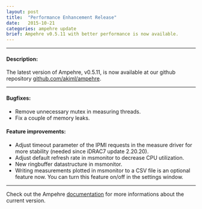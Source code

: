 ```yaml
---
layout: post
title:  "Performance Enhancement Release"
date:   2015-10-21
categories: ampehre update
brief: Ampehre v0.5.11 with better performance is now available.
--- 
```

---

#### Description:

The latest version of Ampehre, v0.5.11, is now available at our github repository [github.com/akiml/ampehre](https://github.com/akiml/ampehre).

---

#### Bugfixes:
- Remove unnecessary mutex in measuring threads.
- Fix a couple of memory leaks.

#### Feature improvements:
- Adjust timeout parameter of the IPMI requests in the measure driver for more stability (needed since iDRAC7 update 2.20.20).
- Adjust default refresh rate in msmonitor to decrease CPU utilization.
- New ringbuffer datastructure in msmonitor.
- Writing measurements plotted in msmonitor to a CSV file is an optional feature now. You can turn this feature on/off in the settings window.

---


Check out the Ampehre [documentation][docs] for more informations about the current version.

[docs]: {{site.baseurl}}/documentation/
